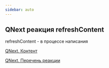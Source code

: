 ```yaml
---
sidebar: auto
---
```


## QNext реакция refreshContent

refreshContent - в процессе написания





[QNext. Контент](/docs-test/ph/QNext-admin-content-about-05-09)

[QNext. Перечень реакции](/docs-test/ph/QNext-admin-reaction-about-05-01)